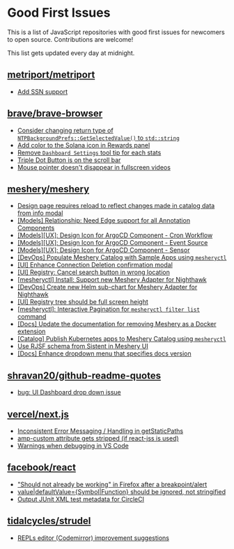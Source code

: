 # Good First Issues

This is a list of JavaScript repositories with good first issues for newcomers to open source. Contributions are welcome!

This list gets updated every day at midnight.

## [metriport/metriport](https://github.com/metriport/metriport)

- [Add SSN support](https://github.com/metriport/metriport/issues/1722)

## [brave/brave-browser](https://github.com/brave/brave-browser)

- [Consider changing return type of `NTPBackgroundPrefs::GetSelectedValue()` to `std::string`](https://github.com/brave/brave-browser/issues/25602)
- [Add color to the Solana icon in Rewards panel ](https://github.com/brave/brave-browser/issues/36953)
- [Remove `Dashboard Settings` tool tip for each stats](https://github.com/brave/brave-browser/issues/6084)
- [Triple Dot Button is on the  scroll bar ](https://github.com/brave/brave-browser/issues/36298)
- [Mouse pointer doesn't disappear in fullscreen videos](https://github.com/brave/brave-browser/issues/17292)

## [meshery/meshery](https://github.com/meshery/meshery)

- [Design page requires reload to reflect changes made in catalog data from info modal](https://github.com/meshery/meshery/issues/10593)
- [[Models] Relationship: Need Edge support for all Annotation Components](https://github.com/meshery/meshery/issues/10278)
- [[Models][UX]: Design Icon for ArgoCD Component - Cron Workflow](https://github.com/meshery/meshery/issues/10296)
- [[Models][UX]: Design Icon for ArgoCD Component - Event Source](https://github.com/meshery/meshery/issues/10298)
- [[Models][UX]: Design Icon for ArgoCD Component - Sensor](https://github.com/meshery/meshery/issues/10300)
- [[DevOps] Populate Meshery Catalog with Sample Apps using `mesheryctl`](https://github.com/meshery/meshery/issues/10458)
- [[UI] Enhance Connection Deletion confirmation modal](https://github.com/meshery/meshery/issues/10558)
- [[UI] Registry: Cancel search button in wrong location](https://github.com/meshery/meshery/issues/10430)
- [[mesheryctl] Install: Support new Meshery Adapter for Nighthawk](https://github.com/meshery/meshery/issues/10371)
- [[DevOps] Create new Helm sub-chart for Meshery Adapter for Nighthawk](https://github.com/meshery/meshery/issues/10370)
- [[UI] Registry tree should be full screen height](https://github.com/meshery/meshery/issues/9595)
- [[mesheryctl]: Interactive Pagination for `mesheryctl filter list` command](https://github.com/meshery/meshery/issues/10366)
- [[Docs] Update the documentation for removing Meshery as a Docker extension](https://github.com/meshery/meshery/issues/9901)
- [[Catalog] Publish Kubernetes apps to Meshery Catalog using `mesheryctl`](https://github.com/meshery/meshery/issues/10444)
- [Use RJSF schema from Sistent in Meshery UI](https://github.com/meshery/meshery/issues/10445)
- [[Docs] Enhance dropdown menu that specifies docs version](https://github.com/meshery/meshery/issues/9227)

## [shravan20/github-readme-quotes](https://github.com/shravan20/github-readme-quotes)

- [bug: UI Dashboard drop down issue](https://github.com/shravan20/github-readme-quotes/issues/253)

## [vercel/next.js](https://github.com/vercel/next.js)

- [Inconsistent Error Messaging / Handling in getStaticPaths](https://github.com/vercel/next.js/issues/41281)
- [amp-custom attribute gets stripped (if react-jss is used)](https://github.com/vercel/next.js/issues/12243)
- [Warnings when debugging in VS Code](https://github.com/vercel/next.js/issues/24349)

## [facebook/react](https://github.com/facebook/react)

- ["Should not already be working" in Firefox after a breakpoint/alert](https://github.com/facebook/react/issues/17355)
- [value|defaultValue={Symbol|Function} should be ignored, not stringified](https://github.com/facebook/react/issues/11734)
- [Output JUnit XML test metadata for CircleCI](https://github.com/facebook/react/issues/11949)

## [tidalcycles/strudel](https://github.com/tidalcycles/strudel)

- [REPLs editor (Codemirror) improvement suggestions](https://github.com/tidalcycles/strudel/issues/961)

